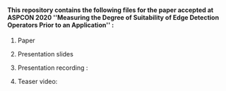 #### This repository contains the following files for the paper accepted at ASPCON 2020 ''Measuring the Degree of Suitability of Edge Detection Operators Prior to an Application'' :

1. Paper

2. Presentation slides

3. Presentation recording : 

4. Teaser video: 
